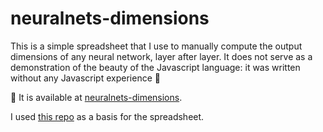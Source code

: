 # neuralnets-dimensions

This is a simple spreadsheet that I use to manually compute the output dimensions of any neural network, layer after layer. It does not serve as a demonstration of the beauty of the Javascript language: it was written without any Javascript experience :baby:

:pushpin: It is available at [neuralnets-dimensions](https://theodumont.github.io/neuralnets-dimensions/).

I used [this repo](https://github.com/shpulak/spreadsheet-simple) as a basis for the spreadsheet.
